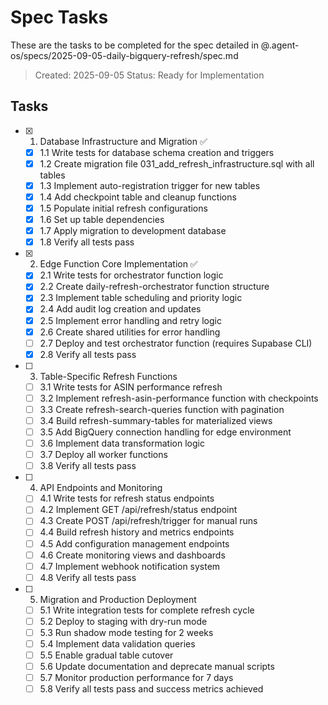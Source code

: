 # Spec Tasks

These are the tasks to be completed for the spec detailed in @.agent-os/specs/2025-09-05-daily-bigquery-refresh/spec.md

> Created: 2025-09-05
> Status: Ready for Implementation

## Tasks

- [x] 1. Database Infrastructure and Migration ✅
  - [x] 1.1 Write tests for database schema creation and triggers
  - [x] 1.2 Create migration file 031_add_refresh_infrastructure.sql with all tables
  - [x] 1.3 Implement auto-registration trigger for new tables
  - [x] 1.4 Add checkpoint table and cleanup functions
  - [x] 1.5 Populate initial refresh configurations
  - [x] 1.6 Set up table dependencies
  - [x] 1.7 Apply migration to development database
  - [x] 1.8 Verify all tests pass

- [x] 2. Edge Function Core Implementation ✅
  - [x] 2.1 Write tests for orchestrator function logic
  - [x] 2.2 Create daily-refresh-orchestrator function structure
  - [x] 2.3 Implement table scheduling and priority logic
  - [x] 2.4 Add audit log creation and updates
  - [x] 2.5 Implement error handling and retry logic
  - [x] 2.6 Create shared utilities for error handling
  - [ ] 2.7 Deploy and test orchestrator function (requires Supabase CLI)
  - [x] 2.8 Verify all tests pass

- [ ] 3. Table-Specific Refresh Functions
  - [ ] 3.1 Write tests for ASIN performance refresh
  - [ ] 3.2 Implement refresh-asin-performance function with checkpoints
  - [ ] 3.3 Create refresh-search-queries function with pagination
  - [ ] 3.4 Build refresh-summary-tables for materialized views
  - [ ] 3.5 Add BigQuery connection handling for edge environment
  - [ ] 3.6 Implement data transformation logic
  - [ ] 3.7 Deploy all worker functions
  - [ ] 3.8 Verify all tests pass

- [ ] 4. API Endpoints and Monitoring
  - [ ] 4.1 Write tests for refresh status endpoints
  - [ ] 4.2 Implement GET /api/refresh/status endpoint
  - [ ] 4.3 Create POST /api/refresh/trigger for manual runs
  - [ ] 4.4 Build refresh history and metrics endpoints
  - [ ] 4.5 Add configuration management endpoints
  - [ ] 4.6 Create monitoring views and dashboards
  - [ ] 4.7 Implement webhook notification system
  - [ ] 4.8 Verify all tests pass

- [ ] 5. Migration and Production Deployment
  - [ ] 5.1 Write integration tests for complete refresh cycle
  - [ ] 5.2 Deploy to staging with dry-run mode
  - [ ] 5.3 Run shadow mode testing for 2 weeks
  - [ ] 5.4 Implement data validation queries
  - [ ] 5.5 Enable gradual table cutover
  - [ ] 5.6 Update documentation and deprecate manual scripts
  - [ ] 5.7 Monitor production performance for 7 days
  - [ ] 5.8 Verify all tests pass and success metrics achieved